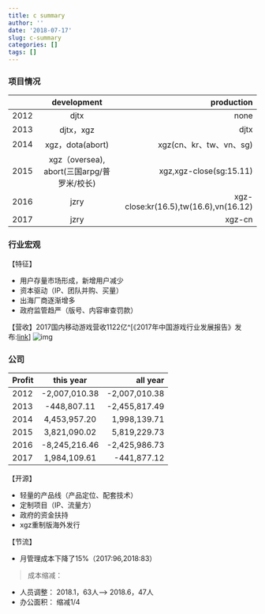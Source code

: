 ```yaml
---
title: c summary
author: ''
date: '2018-07-17'
slug: c-summary
categories: []
tags: []
---
```


### 项目情况 ###

|           | development      |   production  |
| ----------|:-------------:| ---------------:|
| 2012      | djtx | none |
| 2013      | djtx，xgz   | djtx |
| 2014      | xgz，dota(abort)  |  xgz(cn、kr、tw、vn、sg) |
| 2015      | xgz（oversea), abort(三国arpg/普罗米/校长)  | xgz,xgz-close(sg:15.11) |
| 2016      | jzry | xgz-close:kr(16.5),tw(16.6),vn(16.12) |
| 2017      | jzry | xgz-cn |


### 行业宏观 ###
【特征】  
- 用户存量市场形成，新增用户减少  
- 资本驱动（IP、团队并购、买量）  
- 出海厂商逐渐增多  
- 政府监管趋严（版号、内容审查罚款）  

【营收】2017国内移动游戏营收1122亿^[《2017年中国游戏行业发展报告》发布:[link](http://www.xinhuanet.com/info/2017-11/29/c_136786870.htm)]
![img](http://www.xinhuanet.com/info/2017-11/29/136786870_15119180814281n.png)


### 公司 ###



| Profit    | this year      |   all year  |
| ----------|:-------------:| -------------:|
| 2012      | -2,007,010.38 | -2,007,010.38 |
| 2013      | -448,807.11   | -2,455,817.49 |
| 2014      | 4,453,957.20  |  1,998,139.71 |
| 2015      | 3,821,090.02  |  5,819,229.73 |
| 2016      | -8,245,216.46 | -2,425,986.73 |
| 2017      | 1,984,109.61  |  -441,877.12  |


【开源】  

- 轻量的产品线（产品定位、配套技术）  
- 定制项目（IP、流量方）    
- 政府的资金扶持    
- xgz重制版海外发行  


【节流】  

- 月管理成本下降了15%（2017:96,2018:83）


>成本缩减：  
- 人员调整：  2018.1，63人——> 2018.6，47人  
- 办公面积：  缩减1/4  



